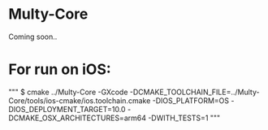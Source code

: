 # Multy-Core
Coming soon..


# For run on iOS:
"""
$ cmake ../Multy-Core  -GXcode -DCMAKE_TOOLCHAIN_FILE=../Multy-Core/tools/ios-cmake/ios.toolchain.cmake -DIOS_PLATFORM=OS -DIOS_DEPLOYMENT_TARGET=10.0 -DCMAKE_OSX_ARCHITECTURES=arm64 -DWITH_TESTS=1
"""
